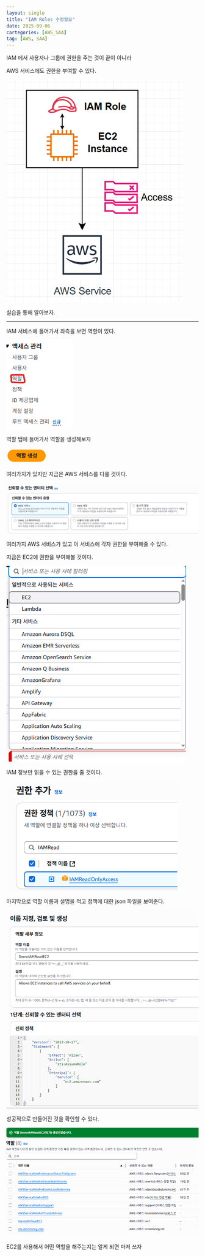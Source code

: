 ```yaml
---
layout: single
title: "IAM Roles 수정필요"
date: 2025-09-06
cartegories: [AWS_SAA]
tag: [AWS, SAA]
---
```


IAM 에서 사용자나 그룹에 권한을 주는 것이 끝이 아니라 

AWS 서비스에도 권한을 부여할 수 있다.

![iamrole](/스샷%20자료실/IAM실습/2.png)


실습을 통해 알아보자.

- - -

IAM 서비스에 들어가서 좌측을 보면 역할이 있다.

![iamrole](/스샷%20자료실/IAM실습/1.png)

역할 탭에 들어가서 역할을 생성해보자

![iamrole](/스샷%20자료실/IAM실습/3.png)

여러가지가 있지만 지금은 AWS 서비스를 다룰 것이다.

![iamrole](/스샷%20자료실/IAM실습/4.png)

여러가지 AWS 서비스가 있고 이 서비스에 각자 권한을 부여해줄 수 있다.

지금은 EC2에 권한을 부여해볼 것이다.

![iamrole](/스샷%20자료실/IAM실습/5.png)

IAM 정보만 읽을 수 있는 권한을 줄 것이다.

![iamrole](/스샷%20자료실/IAM실습/6.png)

마지막으로 역할 이름과 설명을 적고 정책에 대한 json 파일을 보여준다.

![iamrole](/스샷%20자료실/IAM실습/7.png)

성공적으로 만들어진 것을 확인할 수 있다.

![iamrole](/스샷%20자료실/IAM실습/8.png)

EC2를 사용해서 어떤 역할을 해주는지는 알게 되면 마저 쓰자


